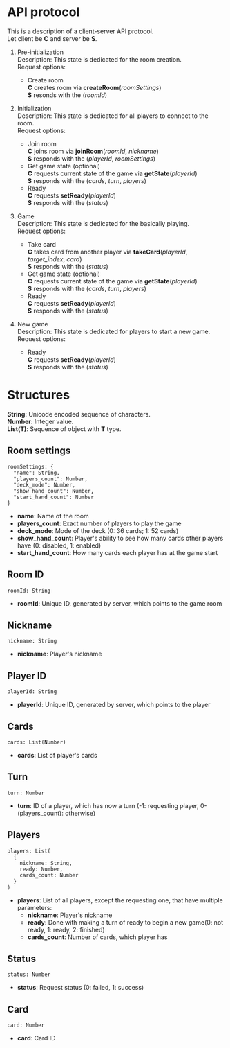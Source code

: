 # API protocol

This is a description of a client-server API protocol. <br>
Let client be **C** and server be **S**.

1. Pre-initialization <br>
  Description: This state is dedicated for the room creation. <br>
  Request options:
    - Create room <br>
      **C** creates room via **createRoom**(*roomSettings*) <br>
      **S** resonds with the (*roomId*)

2. Initialization <br>
  Description: This state is dedicated for all players to connect to the room. <br>
  Request options:
    - Join room <br>
      **C** joins room via **joinRoom**(*roomId*, *nickname*) <br>
      **S** responds with the (*playerId*, *roomSettings*)
    - Get game state (optional) <br>
      **C** requests current state of the game via **getState**(*playerId*) <br>
      **S** responds with the (*cards*, *turn*, *players*)
    - Ready <br>
      **C** requests **setReady**(*playerId*) <br>
      **S** responds with the (*status*)

3. Game <br>
  Description: This state is dedicated for the basically playing. <br>
  Request options:
    - Take card <br>
      **С** takes card from another player via **takeCard**(*playerId*, *target_index*, *card*) <br>
      **S** responds with the (*status*)
    - Get game state (optional) <br>
      **C** requests current state of the game via **getState**(*playerId*) <br>
      **S** responds with the (*cards*, *turn*, *players*)
    - Ready <br>
      **C** requests **setReady**(*playerId*) <br>
      **S** responds with the (*status*)

4. New game <br>
  Description: This state is dedicated for players to start a new game. <br>
  Request options:
    - Ready <br>
      **C** requests **setReady**(*playerId*) <br>
      **S** responds with the (*status*)


# Structures

**String**: Unicode encoded sequence of characters. <br>
**Number**: Integer value. <br>
**List(T)**: Sequence of object with **T** type.

## Room settings
```
roomSettings: {
  "name": String,
  "players_count": Number,
  "deck_mode": Number,
  "show_hand_count": Number,
  "start_hand_count": Number
}
```
- **name**: Name of the room <br>
- **players_count**: Exact number of players to play the game <br>
- **deck_mode**: Mode of the deck (0: 36 cards; 1: 52 cards) <br>
- **show_hand_count**: Player's ability to see how many cards other players have (0: disabled, 1: enabled) <br>
- **start_hand_count**: How many cards each player has at the game start

## Room ID
```
roomId: String
```
- **roomId**: Unique ID, generated by server, which points to the game room

## Nickname
```
nickname: String
```
- **nickname**: Player's nickname

## Player ID
```
playerId: String
```
- **playerId**: Unique ID, generated by server, which points to the player

## Cards
```
cards: List(Number)
```
- **cards**: List of player's cards

## Turn
```
turn: Number
```
- **turn**: ID of a player, which has now a turn (-1: requesting player, 0-(players_count): otherwise)

## Players
```
players: List(
  {
    nickname: String,
    ready: Number,
    cards_count: Number
  }
)
```
- **players**: List of all players, except the requesting one, that have multiple parameters:
  - **nickname**: Player's nickname <br>
  - **ready**: Done with making a turn of ready to begin a new game(0: not ready, 1: ready, 2: finished) <br>
  - **cards_count**: Number of cards, which player has

## Status
```
status: Number
```
- **status**: Request status (0: failed, 1: success)

## Card
```
card: Number
```
- **card**: Card ID